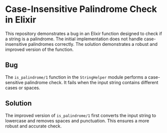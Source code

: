 # Case-Insensitive Palindrome Check in Elixir

This repository demonstrates a bug in an Elixir function designed to check if a string is a palindrome.  The initial implementation does not handle case-insensitive palindromes correctly.  The solution demonstrates a robust and improved version of the function.

## Bug

The `is_palindrome/1` function in the `StringHelper` module performs a case-sensitive palindrome check. It fails when the input string contains different cases or spaces. 

## Solution

The improved version of `is_palindrome/1` first converts the input string to lowercase and removes spaces and punctuation. This ensures a more robust and accurate check.
